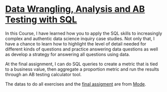 # [Data Wrangling, Analysis and AB Testing with SQL](https://www.coursera.org/learn/data-wrangling-analysis-abtesting)

In this Course, I have learned how you to apply the SQL skills to increasingly complex and authentic data science inquiry case studies. 
Not only that, I have a chance to learn how to highlight the level of detail needed for different kinds of questions and practice answering data questions as well as develop a strategy for answering all questions using data.

At the final assignment, I can do SQL queries to create a metric that is tied to a business value, then aggregate a proportion metric and run the results through an AB testing calculator tool.

The datas to do all exercises and the [final assigment]() are from [Mode](https://app.mode.com/).